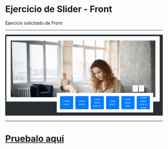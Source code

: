 # Ejercicio de Slider - Front

Ejercicio solicitado de Front

---

![ejemplo imagen](screenshot.png "screenshot")

---

# [Pruebalo aqui](https://gac982.github.io/slider-front/ "DEMO")